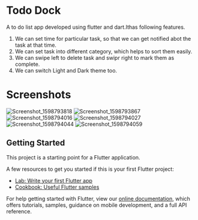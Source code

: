 # Todo Dock

A to do list app developed using flutter and dart.Ithas following features.

1. We can set time for particular task, so that we can get notified abot the task at that time.
2. We can set task into different category, which helps to sort them easily.
3. We can swipe left to delete task and swipr right to mark them as complete.
4. We can switch Light and Dark theme too.


# Screenshots
![Screenshot_1598793818](https://user-images.githubusercontent.com/66870883/91684816-2e14ba00-eb76-11ea-9b8a-87c3da1e0878.png)
![Screenshot_1598793867](https://user-images.githubusercontent.com/66870883/91684824-32d96e00-eb76-11ea-9cae-72edd903e0f1.png)
![Screenshot_1598794016](https://user-images.githubusercontent.com/66870883/91684827-353bc800-eb76-11ea-8929-2582e633b922.png)
![Screenshot_1598794027](https://user-images.githubusercontent.com/66870883/91684831-37058b80-eb76-11ea-81b8-9f19065d361f.png)
![Screenshot_1598794044](https://user-images.githubusercontent.com/66870883/91684838-3b31a900-eb76-11ea-9c04-f63dec10ed3b.png)
![Screenshot_1598794059](https://user-images.githubusercontent.com/66870883/91684843-3ec53000-eb76-11ea-957f-4e4544ac2506.png)

## Getting Started

This project is a starting point for a Flutter application.

A few resources to get you started if this is your first Flutter project:

- [Lab: Write your first Flutter app](https://flutter.dev/docs/get-started/codelab)
- [Cookbook: Useful Flutter samples](https://flutter.dev/docs/cookbook)

For help getting started with Flutter, view our
[online documentation](https://flutter.dev/docs), which offers tutorials,
samples, guidance on mobile development, and a full API reference.
